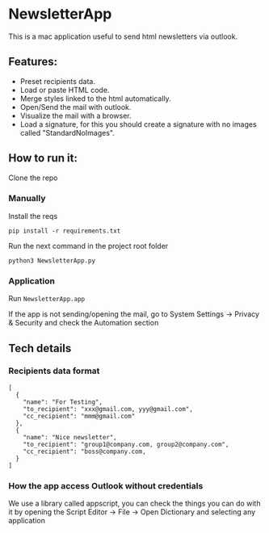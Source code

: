 # NewsletterApp

This is a mac application useful to send html newsletters via outlook.

## Features:

- Preset recipients data.
- Load or paste HTML code.
- Merge styles linked to the html automatically.
- Open/Send the mail with outlook.
- Visualize the mail with a browser.
- Load a signature, for this you should create a signature with no images called "StandardNoImages".

## How to run it:

Clone the repo

### Manually

Install the reqs

```
pip install -r requirements.txt
```

Run the next command in the project root folder

```
python3 NewsletterApp.py
```

### Application

Run ```NewsletterApp.app```

If the app is not sending/opening the mail, go to System Settings -> Privacy & Security and check the Automation section

## Tech details

### Recipients data format

```
[
  {
    "name": "For Testing",
    "to_recipient": "xxx@gmail.com, yyy@gmail.com",
    "cc_recipient": "mmm@gmail.com"
  },
  {
    "name": "Nice newsletter",
    "to_recipient": "group1@company.com, group2@company.com",
    "cc_recipient": "boss@company.com,
  }
]
```

### How the app access Outlook without credentials

We use a library called appscript, you can check the things you can do with it by opening the Script Editor -> File -> Open Dictionary and selecting any application

